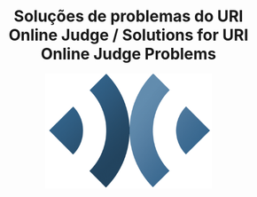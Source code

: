 <div align="center"> 
  <h1>Soluções de problemas do URI Online Judge / Solutions for URI Online Judge Problems</h1>
  <img src="/Imagens/logo.png" width="300"/>
 </div>

